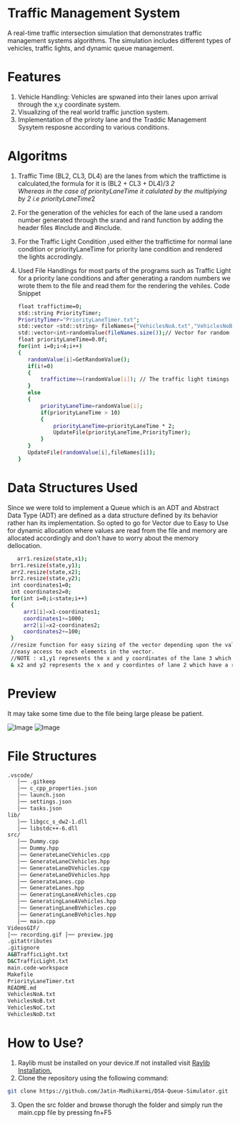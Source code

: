 # Traffic Management System
A real-time traffic intersection simulation that demonstrates traffic management systems algorithms. The simulation includes different types of vehicles, traffic lights, and dynamic queue management.

# Features
1. Vehicle Handling: Vehicles are spwaned into their lanes upon arrival through the x,y coordinate system.
2. Visualizing of the real world traffic junction system.
3. Implementation of the priroty lane and the Traddic Management Sysytem resposne according to various conditions.

# Algoritms
1. Traffic Time
   (BL2, CL3, DL4) are the lanes from which the traffictime is calculated,the formula for it is (BL2 + CL3 + DL4)/3 *2  
   Whereas in the case of priorityLaneTime it calulated by the multiplying by 2 i.e priorityLaneTime*2
2. For the generation of the vehicles for each of the lane used a random number generated through the srand and rand function by adding the header files #include<cstdlib> and #include<ctime>.
3. For the Traffic Light Condition ,used either the traffictime for normal lane condition or priorityLaneTime for priority lane condition and rendered the lights accrodingly.
4. Used File Handlings for most parts of the programs such as Traffic Light for a priority lane conditions and after generating a random numbers we wrote them to the file and read them for the rendering the vehiles.
   Code Snippet

     ```bash
     float traffictime=0;
    std::string PriorityTimer;
    PriorityTimer="PriorityLaneTimer.txt";
    std::vector <std::string> fileNames={"VehiclesNoA.txt","VehiclesNoB.txt","VehiclesNoC.txt","VehiclesNoD.txt"};// Vector containing the files names 
    std::vector<int>randomValue(fileNames.size());// Vector for random number generation. 
    float priorityLaneTime=0.0f;
    for(int i=0;i<4;i++)
    {
        randomValue[i]=GetRandomValue();
        if(i!=0)
        {
            traffictime+=(randomValue[i]); // The traffic light timings are only considered for the roads B,C and D 
        }
        else
        {
            priorityLaneTime=randomValue[i];
            if(priorityLaneTime > 10)
            {
                priorityLaneTime=priorityLaneTime * 2;
                UpdateFile(priorityLaneTime,PriorityTimer);
            }
        }
        UpdateFile(randomValue[i],fileNames[i]);
    }
    ```
# Data Structures Used
Since we were told to implement a Queue which is an ADT and Abstract Data Type (ADT) are defined as a data structure defined by its behavior rather han its implementation. So opted to go for Vector due to 
Easy to Use for dynamic allocation where values are read from the file and memory are allocated accordingly and don't have to worry about the memory dellocation.

   ```bash
      arr1.resize(state,x1);
    brr1.resize(state,y1);
    arr2.resize(state,x2);
    brr2.resize(state,y2);
    int coordinates1=0;
    int coordinates2=0;
    for(int i=0;i<state;i++)
    {
        arr1[i]=x1-coordinates1;
        coordinates1+=1000;
        arr2[i]=x2-coordinates2;
        coordinates2+=100;
    }
    //resize function for easy sizing of the vector depending upon the value of state which is read from the file.
    //easy access to each elements in the vector.
    //NOTE : x1,y1 represents the x and y coordinates of the lane 3 which are free to turn left on any conditions whether re or green light.
    & x2 and y2 represents the x and y coordintes of lane 2 which have a restricted movement.
```

# Preview
It may take some time due to the file being large please be patient.

![Image](https://github.com/user-attachments/assets/ebb981a5-e68f-4761-8450-7aae048d6cc8)
![Image](https://github.com/user-attachments/assets/1bae00cd-6660-46bd-bbac-ecbc8ac79d42)

# File Structures
```bash
.vscode/ 
   │── .gitkeep 
   │── c_cpp_properties.json 
   │── launch.json 
   │── settings.json 
   │── tasks.json 
lib/ 
   │── libgcc_s_dw2-1.dll 
   │── libstdc++-6.dll 
src/ 
   │── Dummy.cpp 
   │── Dummy.hpp 
   │── GenerateLaneCVehicles.cpp 
   │── GenerateLaneCVehicles.hpp 
   │── GenerateLaneDVehicles.cpp 
   │── GenerateLaneDVehicles.hpp 
   │── GenerateLanes.cpp 
   │── GenerateLanes.hpp 
   │── GeneratingLaneAVehicles.cpp 
   │── GeneratingLaneAVehicles.hpp 
   │── GeneratingLaneBVehicles.cpp 
   │── GeneratingLaneBVehicles.hpp 
   │── main.cpp 
VideosGIF/ 
│── recording.gif │── preview.jpg 
.gitattributes 
.gitignore 
A&BTrafficLight.txt 
D&CTrafficLight.txt 
main.code-workspace 
Makefile 
PriorityLaneTimer.txt 
README.md 
VehiclesNoA.txt 
VehiclesNoB.txt
VehiclesNoC.txt 
VehiclesNoD.txt

```

# How to Use?
1. Raylib must be installed on your device.If not installed visit <a href="https://www.raylib.com">Raylib Installation.</a>
2. Clone the repository using the following command:

```bash
git clone https://github.com/Jatin-Madhikarmi/DSA-Queue-Simulator.git
```
3. Open the src folder and browse thorugh the folder and simply run the main.cpp file by pressing fn+F5 
